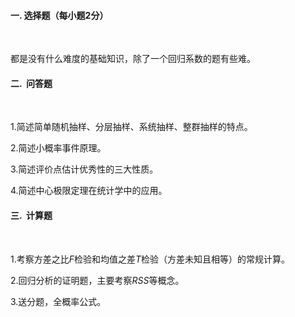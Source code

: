 #### 一. 选择题（每小题2分）
​

 都是没有什么难度的基础知识，除了一个回归系数的题有些难。
 ​

 #### 二.  问答题
​

 1.简述简单随机抽样、分层抽样、系统抽样、整群抽样的特点。
 ​

 2.简述小概率事件原理。
 ​

 3.简述评价点估计优秀性的三大性质。
 ​

 4.简述中心极限定理在统计学中的应用。
 ​

 #### 三.  计算题
​

 1.考察方差之比$F$检验和均值之差$T$检验（方差未知且相等）的常规计算。
 ​

 2.回归分析的证明题，主要考察$RSS$等概念。
 ​

 3.送分题，全概率公式。
 